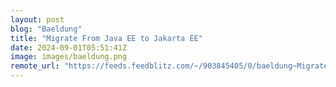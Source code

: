 ```yaml
---
layout: post
blog: "Baeldung"
title: "Migrate From Java EE to Jakarta EE"
date: 2024-09-01T05:51:41Z
image: images/baeldung.png
remote_url: "https://feeds.feedblitz.com/~/903845405/0/baeldung~Migrate-From-Java-EE-to-Jakarta-EE"
---
```

